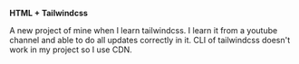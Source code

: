 <b> HTML + Tailwindcss </b>

A new project of mine when I learn tailwindcss. I learn it 
from a youtube channel and able to do all 
updates correctly in it.
CLI of tailwindcss doesn't work in my project so I use CDN. 
